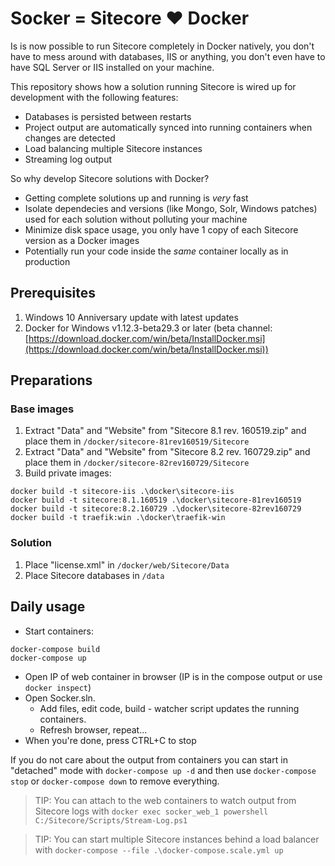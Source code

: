 # Socker = Sitecore :heart: Docker

Is is now possible to run Sitecore completely in Docker natively, you don't have to mess around with databases, IIS or anything, you don't even have to have SQL Server or IIS installed on your machine.
 
This repository shows how a solution running Sitecore is wired up for development with the following features:

- Databases is persisted between restarts
- Project output are automatically synced into running containers when changes are detected
- Load balancing multiple Sitecore instances
- Streaming log output

So why develop Sitecore solutions with Docker?

- Getting complete solutions up and running is *very* fast
- Isolate dependecies and versions (like Mongo, Solr, Windows patches) used for each solution without polluting your machine
- Minimize disk space usage, you only have 1 copy of each Sitecore version as a Docker images
- Potentially run your code inside the *same* container locally as in production 

## Prerequisites

1. Windows 10 Anniversary update with latest updates
2. Docker for Windows v1.12.3-beta29.3 or later (beta channel: [https://download.docker.com/win/beta/InstallDocker.msi](https://download.docker.com/win/beta/InstallDocker.msi))

## Preparations

### Base images

1. Extract "Data" and "Website" from "Sitecore 8.1 rev. 160519.zip" and place them in `/docker/sitecore-81rev160519/Sitecore`
2. Extract "Data" and "Website" from "Sitecore 8.2 rev. 160729.zip" and place them in `/docker/sitecore-82rev160729/Sitecore`
3. Build private images:
	
````
docker build -t sitecore-iis .\docker\sitecore-iis
docker build -t sitecore:8.1.160519 .\docker\sitecore-81rev160519
docker build -t sitecore:8.2.160729 .\docker\sitecore-82rev160729
docker build -t traefik:win .\docker\traefik-win
````
	
### Solution

1. Place "license.xml" in `/docker/web/Sitecore/Data`
2. Place Sitecore databases in `/data`

## Daily usage

- Start containers:

````
docker-compose build
docker-compose up
````

- Open IP of web container in browser (IP is in the compose output or use `docker inspect`)
- Open Socker.sln.
	- Add files, edit code, build - watcher script updates the running containers.
	- Refresh browser, repeat...
- When you're done, press CTRL+C to stop

If you do not care about the output from containers you can start in "detached" mode with `docker-compose up -d` and then use `docker-compose stop` or `docker-compose down` to remove everything. 

>TIP: You can attach to the web containers to watch output from Sitecore logs with `docker exec socker_web_1 powershell C:/Sitecore/Scripts/Stream-Log.ps1`

>TIP: You can start multiple Sitecore instances behind a load balancer with `docker-compose --file .\docker-compose.scale.yml up`